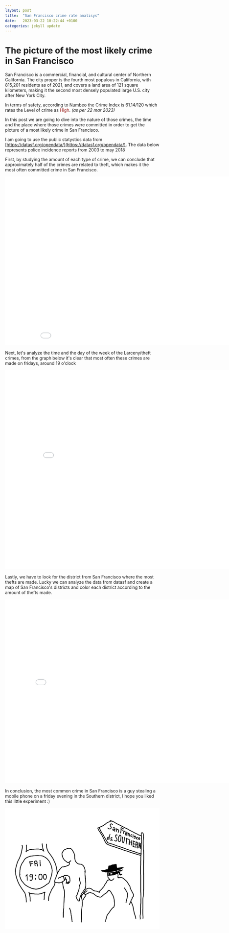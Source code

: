```yaml
---
layout: post
title:  "San Francisco crime rate analisys"
date:   2023-03-22 10:22:44 +0100
categories: jekyll update
---
```


# The picture of the most likely crime in San Francisco
San Francisco is a commercial, financial, and cultural center of Northern California. The city proper is the fourth most populous in California, with 815,201 residents as of 2021, and covers a land area of 121 square kilometers, making it the second most densely populated large U.S. city after New York City.

In terms of safety, according to [Numbeo](https://www.numbeo.com/crime/in/San-Francisco) the Crime Index is 61.14/120 which rates the Level of crime as <span style="color:#9B1E1B">High</span>. <i>(as per 22 mar 2023)</i>

In this post we are going to dive into the nature of those crimes, the time and the place where those crimes were committed in order to get the picture of a most likely crime in San Francisco.

I am going to use the public statystics data from [https://datasf.org/opendata/](https://datasf.org/opendata/). The data below represents police incidence reports from 2003 to may 2018

First, by studying the amount of each type of crime, we can conclude that approximately half of the crimes are related to theft, which makes it the most often committed crime in San Francisco.


<embed
       type="text/html"
       src="/pie_chart.html"
       width="920"
       height="550"
       >

Next, let's analyze the time and the day of the week of the Larceny/theft crimes, from the graph below it's clear that most often these crimes are made on fridays, around 19 o'clock

<embed
       type="text/html"
       src="/bokeh.html"
       width="850"
       height="650"
       >

Lastly, we have to look for the district from San Francisco where the most thefts are made. Lucky we can analyze the data from datasf and create a map of San Francisco's districts and color each district according to the amount of thefts made.

<embed
       type="text/html"
       src="/map of SF.html"
       width="800"
       height="600"
       >

In conclusion, the most common crime in San Francisco is a guy stealing a mobile phone on a friday evening in the Southern district, I hope you liked this little experiment :)

![demo image](/img/image2.jpg)